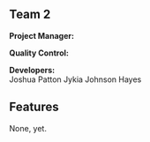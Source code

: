 ## Team 2
**Project Manager:** 

**Quality Control:**  

**Developers:**  
Joshua Patton
Jykia Johnson Hayes
## Features
None, yet.
